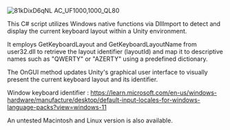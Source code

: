 
![81kDixD6qNL _AC_UF1000,1000_QL80_](https://github.com/barry006/KeyBoardDetector/assets/120657043/9fa0e32c-cdf0-4f91-b853-fb8815ac835b)


This C# script utilizes Windows native functions via DllImport to detect and display the current keyboard layout within a Unity environment. 

It employs GetKeyboardLayout and GetKeyboardLayoutName from user32.dll to retrieve the layout identifier (layoutId) and map it to descriptive names such as "QWERTY" or "AZERTY" using a predefined dictionary. 

The OnGUI method updates Unity's graphical user interface to visually present the current keyboard layout and its identifier.


Window keyboard identifier :
https://learn.microsoft.com/en-us/windows-hardware/manufacture/desktop/default-input-locales-for-windows-language-packs?view=windows-11


An untested Macintosh and Linux version is also available.
